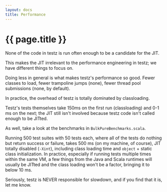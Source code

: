 ```yaml
---
layout: docs
title: Performance
---
```


# {{ page.title }}

None of the code in testz is run often enough to be a candidate for the JIT.

This makes the JIT irrelevant to the performance engineering in testz;
we have different things to focus on.

Doing less in general is what makes testz's performance so good.
Fewer classes to load, fewer trampoline jumps (none),
fewer thread pool submissions (none, by default).

In practice, the overhead of testz is totally dominated by classloading.

Testz's tests themselves take 150ms on the first run (classloading)
and 0-1 ms on the next; the JIT still isn't involved because testz
code isn't called enough to be JITted.

As well, take a look at the benchmarks in `BulkPureBenchmarks.scala`.

Running 500 test suites with 50 tests each, where all of the tests do nothing but
return success or failure, takes 500 ms (on my machine, of course), JIT totally
disabled (`-Xint`), including class loading time and `object` + static class
initialization. In practice, especially if running tests multiple times within
the same VM, a few things from the Java and Scala runtimes will usually be
JITted and the class loading won't be a factor, bringing it to below 10 ms.

Seriously, testz is NEVER responsible for slowdown, and if you find that it is,
let me know.
